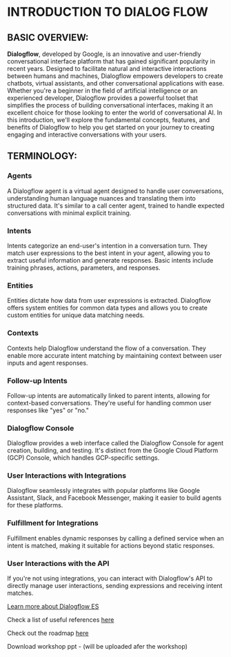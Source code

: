 # INTRODUCTION TO DIALOG FLOW

## BASIC OVERVIEW:

**Dialogflow**, developed by Google, is an innovative and user-friendly conversational interface platform that has gained significant popularity in recent years. Designed to facilitate natural and interactive interactions between humans and machines, Dialogflow empowers developers to create chatbots, virtual assistants, and other conversational applications with ease. Whether you're a beginner in the field of artificial intelligence or an experienced developer, Dialogflow provides a powerful toolset that simplifies the process of building conversational interfaces, making it an excellent choice for those looking to enter the world of conversational AI. In this introduction, we'll explore the fundamental concepts, features, and benefits of Dialogflow to help you get started on your journey to creating engaging and interactive conversations with your users.

## TERMINOLOGY:

### Agents

A Dialogflow agent is a virtual agent designed to handle user conversations, understanding human language nuances and translating them into structured data. It's similar to a call center agent, trained to handle expected conversations with minimal explicit training.

### Intents

Intents categorize an end-user's intention in a conversation turn. They match user expressions to the best intent in your agent, allowing you to extract useful information and generate responses. Basic intents include training phrases, actions, parameters, and responses.

### Entities

Entities dictate how data from user expressions is extracted. Dialogflow offers system entities for common data types and allows you to create custom entities for unique data matching needs.

### Contexts

Contexts help Dialogflow understand the flow of a conversation. They enable more accurate intent matching by maintaining context between user inputs and agent responses.

### Follow-up Intents

Follow-up intents are automatically linked to parent intents, allowing for context-based conversations. They're useful for handling common user responses like "yes" or "no."

### Dialogflow Console

Dialogflow provides a web interface called the Dialogflow Console for agent creation, building, and testing. It's distinct from the Google Cloud Platform (GCP) Console, which handles GCP-specific settings.

### User Interactions with Integrations

Dialogflow seamlessly integrates with popular platforms like Google Assistant, Slack, and Facebook Messenger, making it easier to build agents for these platforms.

### Fulfillment for Integrations

Fulfillment enables dynamic responses by calling a defined service when an intent is matched, making it suitable for actions beyond static responses.

### User Interactions with the API

If you're not using integrations, you can interact with Dialogflow's API to directly manage user interactions, sending expressions and receiving intent matches.

[Learn more about Dialogflow ES](https://cloud.google.com/dialogflow/es/docs/basics)

Check a list of useful references [here](References.md)

Check out the roadmap [here](StepsRoadmap.md)

Download workshop ppt -
(will be uploaded afer the workshop)

